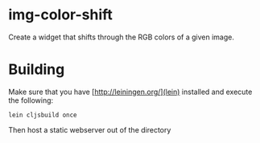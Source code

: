 img-color-shift
===============

Create a widget that shifts through the RGB colors of a given image.


# Building
Make sure that you have [http://leiningen.org/](lein) installed and execute the following:

```
lein cljsbuild once
```

Then host a static webserver out of the directory
